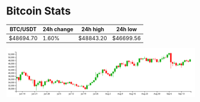 # Bitcoin Stats

BTC/USDT|24h change|24h high|24h low|
|---|---|---|---|
|$48694.70|1.60%|$48843.20|$46699.56|

<img src="./chart.svg">

